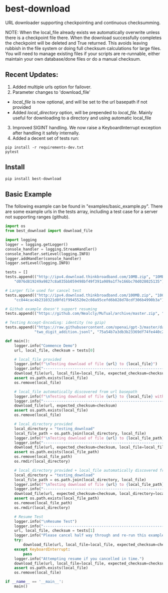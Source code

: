 # best-download
URL downloader supporting checkpointing and continuous checksumming.

NOTE: When the local_file already exists we automatically overwrite unless there is a checkpoint file there. When the download successfully completes the checkpoint will be deleted and True returned. This avoids leaving rubbish in the file system or doing full checksum calculations for large files. You will need to manage existing files if your scripts are re-runnable, either maintain your own database/done files or do a manual checksum.

## Recent Updates:
1. Added multiple urls option for failover.
2. Parameter changes to 'download_file'
- *local_file* is now optional, and will be set to the url basepath if not provided
- Added *local_directory* option, will be prepended to *local_file*. Mainly useful
  for downloading to a directory and using automatic local_file
3. Improved SIGINT handling. We now raise a KeyboardInterrupt exception after handling it safely internally.
4. Added a decent set of tests run:
```
pip install -r requirements-dev.txt
pytest
```

## Install
```bash
pip install best-download
```

## Basic Example
The following example can be found in "examples/basic_example.py". There are some example urls in the tests array, including a test case for a server not supporting ranges (github).

```python
import os
from best_download import download_file

import logging
logger = logging.getLogger()
console_handler = logging.StreamHandler()
console_handler.setLevel(logging.INFO)
logger.addHandler(console_handler)
logger.setLevel(logging.INFO)

tests = []
tests.append(("http://ipv4.download.thinkbroadband.com/10MB.zip", "10MB.zip",
    "d076d819249a9827c8a035bb059498bf49f391a989a1f7e166bc70d028025135"))

# Larger file used for cancel test
tests.append(("http://ipv4.download.thinkbroadband.com/100MB.zip", "100MB.zip",
    "cc844cac4b2310321d0fd1f9945520e2c08a95cefd6b828d78cdf306b4990b3a"))

# Github example doesn't support resuming
tests.append(("https://github.com/Nealcly/MuTual/archive/master.zip", "master.zip", None))

# Testing Accept-Encoding: identity (no gzip)
tests.append(("https://raw.githubusercontent.com/openai/gpt-3/master/data/two_digit_addition.jsonl",
             "two_digit_addition.jsonl", "75a54b7a3db3b23369df74fe440c23025f3d3c51f664300bd3d56632b2617b3d"))

def main():
    logger.info("Commence Demo")
    url, local_file, checksum = tests[0]

    # local_file provided
    logger.info(f"\nTesting download of file {url} to {local_file}")
    logger.info("-----------------------------------------------------------------------")
    download_file(url, local_file=local_file, expected_checksum=checksum)
    assert os.path.exists(local_file)
    os.remove(local_file)

    # local_file automatically discovered from url basepath    
    logger.info(f"\nTesting download of file {url} to {local_file} without providing local_file")
    logger.info("-----------------------------------------------------------------------")    
    download_file(url, expected_checksum=checksum)
    assert os.path.exists(local_file)
    os.remove(local_file)

    # local_directory provided
    local_directory = "testing_download"
    local_file_path = os.path.join(local_directory, local_file)
    logger.info(f"\nTesting download of file {url} to {local_file_path}")
    logger.info("-----------------------------------------------------------------------")    
    download_file(url, expected_checksum=checksum, local_file=local_file, local_directory=local_directory)
    assert os.path.exists(local_file_path)
    os.remove(local_file_path)
    os.rmdir(local_directory)

    # local_directory provided + local_file automatically discovered from url basepath
    local_directory = "testing_download"
    local_file_path = os.path.join(local_directory, local_file)
    logger.info(f"\nTesting download of file {url} to {local_file_path} without providing local_file")
    logger.info("-----------------------------------------------------------------------")    
    download_file(url, expected_checksum=checksum, local_directory=local_directory)
    assert os.path.exists(local_file_path)
    os.remove(local_file_path)
    os.rmdir(local_directory)

    # Resume Test    
    logger.info("\nResume Test")
    logger.info("-----------------------------------------------------------------------")
    url, local_file, checksum = tests[1]
    logger.info("Please cancel half way through and re-run this example to test resuming")
    try:
        download_file(url, local_file=local_file, expected_checksum=checksum)
    except KeyboardInterrupt:
        pass
    logger.info("Attempting resume if you cancelled in time.")
    download_file(url, local_file=local_file, expected_checksum=checksum)
    assert os.path.exists(local_file)
    os.remove(local_file)

if __name__ == '__main__':
    main()
```
